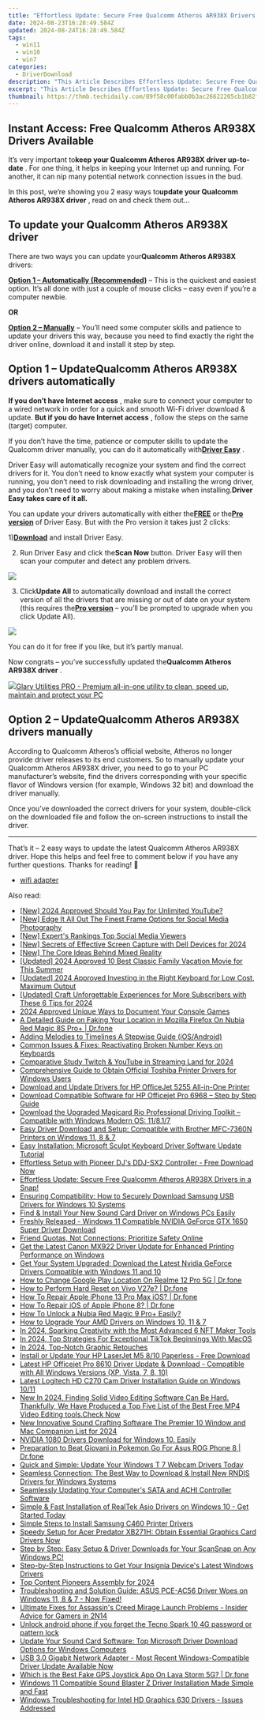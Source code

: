 ```yaml
---
title: "Effortless Update: Secure Free Qualcomm Atheros AR938X Drivers in a Snap"
date: 2024-08-23T16:28:49.584Z
updated: 2024-08-24T16:28:49.584Z
tags:
  - win11
  - win10
  - win7
categories:
  - DriverDownload
description: "This Article Describes Effortless Update: Secure Free Qualcomm Atheros AR938X Drivers in a Snap"
excerpt: "This Article Describes Effortless Update: Secure Free Qualcomm Atheros AR938X Drivers in a Snap"
thumbnail: https://thmb.techidaily.com/89f58c00fabb0b3ac26622205cb1b82f67ddb2d733ca5558e5f2d4e68026f7eb.jpg
---
```


## Instant Access: Free Qualcomm Atheros AR938X Drivers Available

It’s very important to**keep your Qualcomm Atheros AR938X driver up-to-date** . For one thing, it helps in keeping your Internet up and running. For another, it can nip many potential network connection issues in the bud.

 In this post, we’re showing you 2 easy ways to**update your Qualcomm Atheros AR938X driver** , read on and check them out…

## To update your Qualcomm Atheros AR938X driver

 There are two ways you can update your**Qualcomm Atheros AR938X** drivers:

**[Option 1 – Automatically (Recommended)](https://tools.techidaily.com/drivereasy/download/)** [](https://tools.techidaily.com/drivereasy/download/) – This is the quickest and easiest option. It’s all done with just a couple of mouse clicks – easy even if you’re a computer newbie.

**OR**

**[Option 2 – Manually](https://tools.techidaily.com/drivereasy/download/)** [](https://tools.techidaily.com/drivereasy/download/) – You’ll need some computer skills and patience to update your drivers this way, because you need to find exactly the right the driver online, download it and install it step by step.

## Option 1 – Update**Qualcomm Atheros AR938X** drivers automatically

**If you don’t have Internet access** , make sure to connect your computer to a wired network in order for a quick and smooth Wi-Fi driver download & update. **But if you do have Internet access** , follow the steps on the same (target) computer.

 If you don’t have the time, patience or computer skills to update the Qualcomm driver manually, you can do it automatically with[**Driver Easy**](https://tools.techidaily.com/drivereasy/download/) .

 Driver Easy will automatically recognize your system and find the correct drivers for it. You don’t need to know exactly what system your computer is running, you don’t need to risk downloading and installing the wrong driver, and you don’t need to worry about making a mistake when installing.**Driver Easy takes care of it all.**

 You can update your drivers automatically with either the[**FREE**](https://tools.techidaily.com/drivereasy/download/) or the[**Pro version**](https://tools.techidaily.com/drivereasy/download/) of Driver Easy. But with the Pro version it takes just 2 clicks:

 1)[**Download**](https://tools.techidaily.com/drivereasy/download/) and install Driver Easy.

 2) Run Driver Easy and click the**Scan Now** button. Driver Easy will then scan your computer and detect any problem drivers.

![](https://images.drivereasy.com/wp-content/uploads/2019/05/image-1143.png)

 3) Click**Update All** to automatically download and install the correct version of all the drivers that are missing or out of date on your system (this requires the[**Pro version**](https://tools.techidaily.com/drivereasy/download/) – you’ll be prompted to upgrade when you click Update All).

![](https://images.drivereasy.com/wp-content/uploads/2019/05/image-1144.png)

 You can do it for free if you like, but it’s partly manual.

 Now congrats – you’ve successfully updated the**Qualcomm Atheros AR938X driver** .

<!-- affiliate ads begin -->
<a href="https://order.glarysoft.com/order/checkout.php?PRODS=4535075&QTY=1&AFFILIATE=108875&CART=1"><img src="https://secure.avangate.com/images/merchant/6734fa703f6633ab896eecbdfad8953a/products/GU-500_672.png" border="0">Glary Utilities PRO -  Premium all-in-one utility to clean, speed up, maintain and protect your PC</a>
<!-- affiliate ads end -->
## Option 2 – Update**Qualcomm Atheros AR938X** drivers manually

 According to Qualcomm Atheros’s official website, Atheros no longer provide driver releases to its end customers. So to manually update your Qualcomm Atheros AR938X driver, you need to go to your PC manufacturer’s website, find the drivers corresponding with your specific flavor of Windows version (for example, Windows 32 bit) and download the driver manually.

 Once you’ve downloaded the correct drivers for your system, double-click on the downloaded file and follow the on-screen instructions to install the driver.

---

 That’s it – 2 easy ways to update the latest Qualcomm Atheros AR938X driver. Hope this helps and feel free to comment below if you have any further questions. Thanks for reading! 🙂

* [wifi adapter](https://tools.techidaily.com/drivereasy/download/)

<ins class="adsbygoogle"
     style="display:block"
     data-ad-format="autorelaxed"
     data-ad-client="ca-pub-7571918770474297"
     data-ad-slot="1223367746"></ins>



<ins class="adsbygoogle"
     style="display:block"
     data-ad-client="ca-pub-7571918770474297"
     data-ad-slot="8358498916"
     data-ad-format="auto"
     data-full-width-responsive="true"></ins>

<span class="atpl-alsoreadstyle">Also read:</span>
<div><ul>
<li><a href="https://youtube-docs.techidaily.com/024-approved-should-you-pay-for-unlimited-youtube/"><u>[New] 2024 Approved  Should You Pay for Unlimited YouTube?</u></a></li>
<li><a href="https://instagram-clips.techidaily.com/new-edge-it-all-out-the-finest-frame-options-for-social-media-photography/"><u>[New] Edge It All Out  The Finest Frame Options for Social Media Photography</u></a></li>
<li><a href="https://facebook-videos.techidaily.com/new-experts-rankings-top-social-media-viewers/"><u>[New] Expert's Rankings  Top Social Media Viewers</u></a></li>
<li><a href="https://digital-screen-recording.techidaily.com/new-secrets-of-effective-screen-capture-with-dell-devices-for-2024/"><u>[New] Secrets of Effective Screen Capture with Dell Devices for 2024</u></a></li>
<li><a href="https://some-approaches.techidaily.com/new-the-core-ideas-behind-mixed-reality/"><u>[New] The Core Ideas Behind Mixed Reality</u></a></li>
<li><a href="https://vp-tips.techidaily.com/updated-2024-approved-10-best-classic-family-vacation-movie-for-this-summer/"><u>[Updated] 2024 Approved  10 Best Classic Family Vacation Movie for This Summer</u></a></li>
<li><a href="https://video-screen-grab.techidaily.com/updated-2024-approved-investing-in-the-right-keyboard-for-low-cost-maximum-output/"><u>[Updated] 2024 Approved  Investing in the Right Keyboard for Low Cost, Maximum Output</u></a></li>
<li><a href="https://facebook-video-footage.techidaily.com/updated-craft-unforgettable-experiences-for-more-subscribers-with-these-6-tips-for-2024/"><u>[Updated] Craft Unforgettable Experiences for More Subscribers with These 6 Tips for 2024</u></a></li>
<li><a href="https://screen-recording.techidaily.com/2024-approved-unique-ways-to-document-your-console-games/"><u>2024 Approved  Unique Ways to Document Your Console Games</u></a></li>
<li><a href="https://location-fake.techidaily.com/a-detailed-guide-on-faking-your-location-in-mozilla-firefox-on-nubia-red-magic-8s-proplus-drfone-by-drfone-virtual-android/"><u>A Detailed Guide on Faking Your Location in Mozilla Firefox On Nubia Red Magic 8S Pro+ | Dr.fone</u></a></li>
<li><a href="https://facebook-videos.techidaily.com/adding-melodies-to-timelines-a-stepwise-guide-iosandroid/"><u>Adding Melodies to Timelines  A Stepwise Guide (iOS/Android)</u></a></li>
<li><a href="https://common-error.techidaily.com/common-issues-and-fixes-reactivating-broken-number-keys-on-keyboards/"><u>Common Issues & Fixes: Reactivating Broken Number Keys on Keyboards</u></a></li>
<li><a href="https://extra-hints.techidaily.com/comparative-study-twitch-and-youtube-in-streaming-land-for-2024/"><u>Comparative Study  Twitch & YouTube in Streaming Land for 2024</u></a></li>
<li><a href="https://driver-download.techidaily.com/comprehensive-guide-to-obtain-official-toshiba-printer-drivers-for-windows-users/"><u>Comprehensive Guide to Obtain Official Toshiba Printer Drivers for Windows Users</u></a></li>
<li><a href="https://driver-download.techidaily.com/download-and-update-drivers-for-hp-officejet-5255-all-in-one-printer/"><u>Download and Update Drivers for HP OfficeJet 5255 All-in-One Printer</u></a></li>
<li><a href="https://driver-download.techidaily.com/download-compatible-software-for-hp-officejet-pro-6968-step-by-step-guide/"><u>Download Compatible Software for HP Officejet Pro 6968 – Step by Step Guide</u></a></li>
<li><a href="https://driver-download.techidaily.com/download-the-upgraded-magicard-rio-professional-driving-toolkit-compatible-with-windows-modern-os-11817/"><u>Download the Upgraded Magicard Rio Professional Driving Toolkit – Compatible with Windows Modern OS: 11/8.1/7</u></a></li>
<li><a href="https://driver-download.techidaily.com/easy-driver-download-and-setup-compatible-with-brother-mfc-7360n-printers-on-windows-11-8-and-7/"><u>Easy Driver Download and Setup: Compatible with Brother MFC-7360N Printers on Windows 11, 8 & 7</u></a></li>
<li><a href="https://driver-download.techidaily.com/easy-installation-microsoft-sculpt-keyboard-driver-software-update-tutorial/"><u>Easy Installation: Microsoft Sculpt Keyboard Driver Software Update Tutorial</u></a></li>
<li><a href="https://driver-download.techidaily.com/effortless-setup-with-pioneer-djs-ddj-sx2-controller-free-download-now/"><u>Effortless Setup with Pioneer DJ's DDJ-SX2 Controller - Free Download Now</u></a></li>
<li><a href="https://driver-download.techidaily.com/effortless-update-secure-free-qualcomm-atheros-ar938x-drivers-in-a-snap/"><u>Effortless Update: Secure Free Qualcomm Atheros AR938X Drivers in a Snap!</u></a></li>
<li><a href="https://driver-download.techidaily.com/ensuring-compatibility-how-to-securely-download-samsung-usb-drivers-for-windows-10-systems/"><u>Ensuring Compatibility: How to Securely Download Samsung USB Drivers for Windows 10 Systems</u></a></li>
<li><a href="https://driver-download.techidaily.com/1722975787204-find-and-install-your-new-sound-card-driver-on-windows-pcs-easily/"><u>Find & Install Your New Sound Card Driver on Windows PCs Easily</u></a></li>
<li><a href="https://driver-download.techidaily.com/freshly-released-windows-11-compatible-nvidia-geforce-gtx-1650-super-driver-download/"><u>Freshly Released - Windows 11 Compatible NVIDIA GeForce GTX 1650 Super Driver Download</u></a></li>
<li><a href="https://facebook.techidaily.com/friend-quotas-not-connections-prioritize-safety-online/"><u>Friend Quotas, Not Connections: Prioritize Safety Online</u></a></li>
<li><a href="https://driver-download.techidaily.com/get-the-latest-canon-mx922-driver-update-for-enhanced-printing-performance-on-windows/"><u>Get the Latest Canon MX922 Driver Update for Enhanced Printing Performance on Windows</u></a></li>
<li><a href="https://driver-download.techidaily.com/get-your-system-upgraded-download-the-latest-nvidia-geforce-drivers-compatible-with-windows-11-and-10/"><u>Get Your System Upgraded: Download the Latest Nvidia GeForce Drivers Compatible with Windows 11 and 10</u></a></li>
<li><a href="https://fake-location.techidaily.com/how-to-change-google-play-location-on-realme-12-pro-5g-drfone-by-drfone-virtual-android/"><u>How to Change Google Play Location On Realme 12 Pro 5G | Dr.fone</u></a></li>
<li><a href="https://techidaily.com/how-to-perform-hard-reset-on-vivo-v27e-drfone-by-drfone-reset-android-reset-android/"><u>How to Perform Hard Reset on Vivo V27e? | Dr.fone</u></a></li>
<li><a href="https://techidaily.com/how-to-repair-apple-iphone-13-pro-max-ios-drfone-by-drfone-ios-system-repair-ios-system-repair/"><u>How To Repair Apple iPhone 13 Pro Max iOS? | Dr.fone</u></a></li>
<li><a href="https://techidaily.com/how-to-repair-ios-of-apple-iphone-8-drfone-by-drfone-ios-system-repair-ios-system-repair/"><u>How To Repair iOS of Apple iPhone 8? | Dr.fone</u></a></li>
<li><a href="https://easy-unlock-android.techidaily.com/how-to-unlock-a-nubia-red-magic-9-proplus-easily-by-drfone-android/"><u>How To Unlock a Nubia Red Magic 9 Pro+ Easily?</u></a></li>
<li><a href="https://driver-download.techidaily.com/how-to-upgrade-your-amd-drivers-on-windows-10-11-and-7/"><u>How to Upgrade Your AMD Drivers on Windows 10, 11 & 7</u></a></li>
<li><a href="https://extra-approaches.techidaily.com/in-2024-sparking-creativity-with-the-most-advanced-6-nft-maker-tools/"><u>In 2024, Sparking Creativity with the Most Advanced 6 NFT Maker Tools</u></a></li>
<li><a href="https://tiktok-clips.techidaily.com/in-2024-top-strategies-for-exceptional-tiktok-beginnings-with-macos/"><u>In 2024, Top Strategies For Exceptional TikTok Beginnings With MacOS</u></a></li>
<li><a href="https://some-skills.techidaily.com/in-2024-top-notch-graphic-retouches/"><u>In 2024, Top-Notch Graphic Retouches</u></a></li>
<li><a href="https://driver-download.techidaily.com/install-or-update-your-hp-laserjet-m5-810-paperless-free-download/"><u>Install or Update Your HP LaserJet M5 8/10 Paperless - Free Download</u></a></li>
<li><a href="https://driver-download.techidaily.com/latest-hp-officejet-pro-8610-driver-update-and-download-compatible-with-all-windows-versions-xp-vista-7-8-10/"><u>Latest HP Officejet Pro 8610 Driver Update & Download - Compatible with All Windows Versions (XP, Vista, 7, 8, 10)</u></a></li>
<li><a href="https://driver-download.techidaily.com/latest-logitech-hd-c270-cam-driver-installation-guide-on-windows-1011/"><u>Latest Logitech HD C270 Cam Driver Installation Guide on Windows 10/11</u></a></li>
<li><a href="https://ai-driven-video-production.techidaily.com/new-in-2024-finding-solid-video-editing-software-can-be-hard-thankfully-we-have-produced-a-top-five-list-of-the-best-free-mp4-video-editing-toolscheck-now.m/"><u>New In 2024, Finding Solid Video Editing Software Can Be Hard. Thankfully, We Have Produced a Top Five List of the Best Free MP4 Video Editing tools.Check Now</u></a></li>
<li><a href="https://audio-editing.techidaily.com/new-innovative-sound-crafting-software-the-premier-10-window-and-mac-companion-list-for-2024/"><u>New Innovative Sound Crafting Software The Premier 10 Window and Mac Companion List for 2024</u></a></li>
<li><a href="https://driver-download.techidaily.com/1722962530344-nvidia-1080-drivers-download-for-windows-10-easily/"><u>NVIDIA 1080 Drivers Download for Windows 10. Easily</u></a></li>
<li><a href="https://android-pokemon-go.techidaily.com/preparation-to-beat-giovani-in-pokemon-go-for-asus-rog-phone-8-drfone-by-drfone-virtual-android/"><u>Preparation to Beat Giovani in Pokemon Go For Asus ROG Phone 8 | Dr.fone</u></a></li>
<li><a href="https://driver-download.techidaily.com/1722972747659-quick-and-simple-update-your-windows-t-7-webcam-drivers-today/"><u>Quick and Simple: Update Your Windows T 7 Webcam Drivers Today</u></a></li>
<li><a href="https://driver-download.techidaily.com/seamless-connection-the-best-way-to-download-and-install-new-rndis-drivers-for-windows-systems/"><u>Seamless Connection: The Best Way to Download & Install New RNDIS Drivers for Windows Systems</u></a></li>
<li><a href="https://driver-download.techidaily.com/seamlessly-updating-your-computers-sata-and-achi-controller-software/"><u>Seamlessly Updating Your Computer's SATA and ACHI Controller Software</u></a></li>
<li><a href="https://driver-download.techidaily.com/1722973420666-simple-and-fast-installation-of-realtek-asio-drivers-on-windows-10-get-started-today/"><u>Simple & Fast Installation of RealTek Asio Drivers on Windows 10 - Get Started Today</u></a></li>
<li><a href="https://driver-download.techidaily.com/simple-steps-to-install-samsung-c460-printer-drivers/"><u>Simple Steps to Install Samsung C460 Printer Drivers</u></a></li>
<li><a href="https://driver-download.techidaily.com/speedy-setup-for-acer-predator-xb271h-obtain-essential-graphics-card-drivers-now/"><u>Speedy Setup for Acer Predator XB271H: Obtain Essential Graphics Card Drivers Now</u></a></li>
<li><a href="https://driver-download.techidaily.com/1722976303345-step-by-step-easy-setup-and-driver-downloads-for-your-scansnap-on-any-windows-pc/"><u>Step by Step: Easy Setup & Driver Downloads for Your ScanSnap on Any Windows PC!</u></a></li>
<li><a href="https://driver-download.techidaily.com/step-by-step-instructions-to-get-your-insignia-devices-latest-windows-drivers/"><u>Step-by-Step Instructions to Get Your Insignia Device's Latest Windows Drivers</u></a></li>
<li><a href="https://facebook-video-share.techidaily.com/top-content-pioneers-assembly-for-2024/"><u>Top Content Pioneers Assembly for 2024</u></a></li>
<li><a href="https://driver-download.techidaily.com/1722966212650-troubleshooting-and-solution-guide-asus-pce-ac56-driver-woes-on-windows-11-8-and-7-now-fixed/"><u>Troubleshooting and Solution Guide: ASUS PCE-AC56 Driver Woes on Windows 11, 8 & 7 - Now Fixed!</u></a></li>
<li><a href="https://win-able.techidaily.com/ultimate-fixes-for-assassins-creed-mirage-launch-problems-insider-advice-for-gamers-in-2n14/"><u>Ultimate Fixes for Assassin's Creed Mirage Launch Problems - Insider Advice for Gamers in 2N14</u></a></li>
<li><a href="https://techidaily.com/unlock-android-phone-if-you-forget-the-tecno-spark-10-4g-password-or-pattern-lock-by-drfone-android-unlock-android-unlock/"><u>Unlock android phone if you forget the Tecno Spark 10 4G password or pattern lock</u></a></li>
<li><a href="https://driver-download.techidaily.com/update-your-sound-card-software-top-microsoft-driver-download-options-for-windows-computers/"><u>Update Your Sound Card Software: Top Microsoft Driver Download Options for Windows Computers</u></a></li>
<li><a href="https://driver-download.techidaily.com/usb-30-gigabit-network-adapter-most-recent-windows-compatible-driver-update-available-now/"><u>USB 3.0 Gigabit Network Adapter - Most Recent Windows-Compatible Driver Update Available Now</u></a></li>
<li><a href="https://fake-location.techidaily.com/which-is-the-best-fake-gps-joystick-app-on-lava-storm-5g-drfone-by-drfone-virtual-android/"><u>Which is the Best Fake GPS Joystick App On Lava Storm 5G? | Dr.fone</u></a></li>
<li><a href="https://driver-download.techidaily.com/windows-11-compatible-sound-blaster-z-driver-installation-made-simple-and-fast/"><u>Windows 11 Compatible Sound Blaster Z Driver Installation Made Simple and Fast</u></a></li>
<li><a href="https://driver-download.techidaily.com/windows-troubleshooting-for-intel-hd-graphics-630-drivers-issues-addressed/"><u>Windows Troubleshooting for Intel HD Graphics 630 Drivers - Issues Addressed</u></a></li>
</ul></div>
